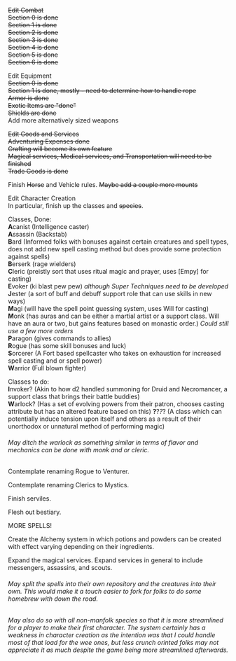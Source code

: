 ~~Edit Combat~~  
~~Section 0 is done~~  
~~Section 1 is done~~  
~~Section 2 is done~~  
~~Section 3 is done~~  
~~Section 4 is done~~  
~~Section 5 is done~~  
~~Section 6 is done~~

Edit Equipment  
~~Section 0 is done~~  
~~Section 1 is done, mostly - need to determine how to handle rope~~  
~~Armor is done~~  
~~Exotic Items are "done"~~  
~~Shields are done~~  
Add more alternatively sized weapons

~~Edit Goods and Services~~  
~~Adventuring Expenses done~~  
~~Crafting will become its own feature~~  
~~Magical services, Medical services, and Transportation will need to be finished~~  
~~Trade Goods is done~~

Finish ~~Horse~~ and Vehicle rules. ~~Maybe add a couple more mounts~~

Edit Character Creation  
In particular, finish up the classes and ~~species~~.

Classes, Done:  
**A**canist  (Intelligence caster)  
**A**ssassin (Backstab)  
**B**ard (Informed folks with bonuses against certain creatures and spell types, does not add new spell casting method but does provide some protection against spells)  
**B**erserk (rage wielders)  
**C**leric  (preistly sort that uses ritual magic and prayer, uses [Empy] for casting)  
**E**voker  (ki blast pew pew) *although Super Techniques need to be developed*  
**J**ester  (a sort of buff and debuff support role that can use skills in new ways)  
**M**agi (will have the spell point guessing system, uses Will for casting)  
**M**onk (has auras and can be either a martial artist or a support class. Will have an aura or two, but gains features based on monastic order.) *Could still use a few more orders*  
**P**aragon  (gives commands to allies)  
**R**ogue  (has some skill bonuses and luck)  
**S**orcerer (A Fort based spellcaster who takes on exhaustion for increased spell casting and or spell power)  
**W**arrior  (Full blown fighter)  

Classes to do:  
**I**nvoker?  (Akin to how d2 handled summoning for Druid and Necromancer, a support class that brings their battle buddies)  
**W**arlock?  (Has a set of evolving powers from their patron, chooses casting attribute but has an altered feature based on this)
**?**?*?*? (A class which can potentially induce tension upon itself and others as a result of their unorthodox or unnatural method of performing magic)

###### May ditch the warlock as something similar in terms of flavor and mechanics can be done with monk and or cleric.

Contemplate renaming Rogue to Venturer.

Contemplate renaming Clerics to Mystics.

Finish serviles.

Flesh out bestiary.

MORE SPELLS!

Create the Alchemy system in which potions and powders can be created with effect varying depending on their ingredients.

Expand the magical services. Expand services in general to include messengers, assassins, and scouts.

###### May split the spells into their own repository and the creatures into their own. This would make it a touch easier to fork for folks to do some homebrew with down the road.

###### May also do so with all non-manfolk species so that it is more streamlined for a player to make their first character. The system certainly has a weakness in character creation as the intention was that I could handle most of that load for the wee ones, but less crunch orinted folks may not appreciate it as much despite the game being more streamlined afterwards.
